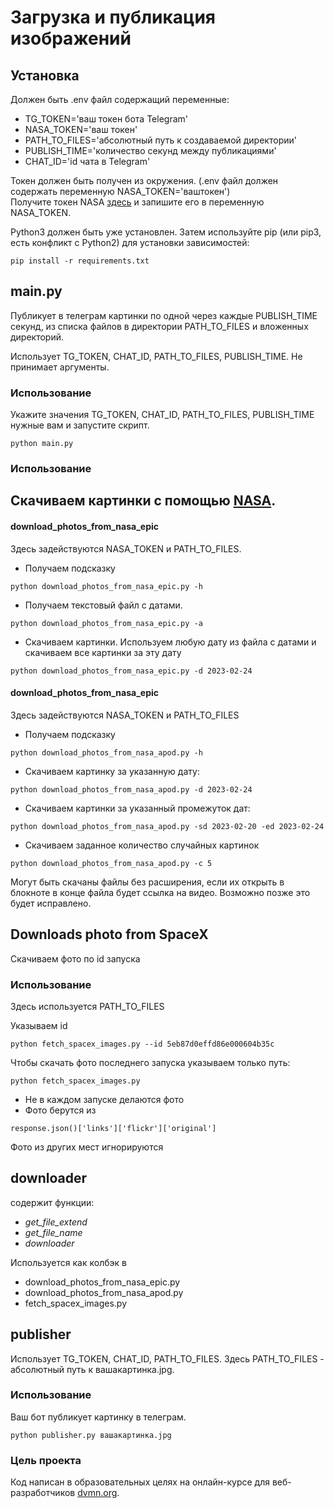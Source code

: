 # Загрузка и публикация изображений



## Установка
Должен быть .env файл содержащий переменные:  
  * TG_TOKEN='ваш токен бота Telegram'  
  * NASA_TOKEN='ваш токен'  
  * PATH_TO_FILES='абсолютный путь к создаваемой директории'  
  * PUBLISH_TIME='количество секунд между публикациями'  
  * CHAT_ID='id чата в Telegram'   


Токен должен быть получен из окружения. (.env файл должен содержать переменную NASA_TOKEN='ваштокен')  
Получите токен NASA [здесь](https://api.nasa.gov/) и запишите его в переменную NASA_TOKEN.


Python3 должен быть уже установлен. Затем используйте pip (или pip3, есть конфликт с Python2) для установки зависимостей:
```
pip install -r requirements.txt
```

## main.py

Публикует в телеграм картинки по одной через каждые PUBLISH_TIME секунд, из списка файлов в директории PATH_TO_FILES и вложенных директорий.

Использует TG_TOKEN, CHAT_ID, PATH_TO_FILES, PUBLISH_TIME.
Не принимает аргументы.

### Использование

Укажите значения TG_TOKEN, CHAT_ID, PATH_TO_FILES, PUBLISH_TIME
нужные вам и запустите скрипт.

```
python main.py
```


### Использование

## Скачиваем картинки с помощью [NASA](https://api.nasa.gov/).
#### download_photos_from_nasa_epic
Здесь задействуются NASA_TOKEN и PATH_TO_FILES.


* Получаем подсказку
```
python download_photos_from_nasa_epic.py -h
```

* Получаем текстовый файл с датами.  

```
python download_photos_from_nasa_epic.py -a
```
* Скачиваем картинки.
Используем любую дату из файла с датами
и скачиваем все картинки за эту дату
```
python download_photos_from_nasa_epic.py -d 2023-02-24
```

#### download_photos_from_nasa_epic

Здесь задействуются NASA_TOKEN и PATH_TO_FILES

* Получаем подсказку
```
python download_photos_from_nasa_apod.py -h
```
* Скачиваем картинку за указанную дату:
```
python download_photos_from_nasa_apod.py -d 2023-02-24
```
* Скачиваем картинки за указанный промежуток дат:
```
python download_photos_from_nasa_apod.py -sd 2023-02-20 -ed 2023-02-24
```
* Скачиваем заданное количество случайных картинок
```
python download_photos_from_nasa_apod.py -c 5
```

Могут быть скачаны файлы без расширения, если их открыть в блокноте в конце файла будет ссылка на видео.
Возможно позже это будет исправлено.



## Downloads photo from SpaceX

Скачиваем фото по id запуска


### Использование
Здесь используется PATH_TO_FILES

Указываем id
```
python fetch_spacex_images.py --id 5eb87d0effd86e000604b35c
```
Чтобы скачать фото последнего запуска указываем только путь:
```
python fetch_spacex_images.py
```
* Не в каждом запуске делаются фото
* Фото берутся из 
```
response.json()['links']['flickr']['original']
```
Фото из других мест игнорируются

## downloader

содержит функции:
* *get_file_extend*
* *get_file_name*
* *downloader*

Используется как колбэк в 
* download_photos_from_nasa_epic.py 
* download_photos_from_nasa_apod.py
* fetch_spacex_images.py

## publisher

Использует TG_TOKEN, CHAT_ID, PATH_TO_FILES.
Здесь PATH_TO_FILES - абсолютный путь к вашакартинка.jpg.

### Использование

Ваш бот публикует картинку в телеграм.
```
python publisher.py вашакартинка.jpg
```

### Цель проекта
Код написан в образовательных целях на онлайн-курсе для веб-разработчиков [dvmn.org](https://dvmn.org/).